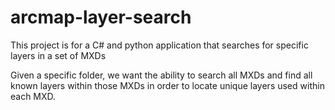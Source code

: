 arcmap-layer-search
===================

This project is for a C# and python application that searches for specific layers in a set of MXDs

Given a specific folder, we want the ability to search all MXDs and find all known layers within those MXDs in order to locate unique layers used within each MXD.
